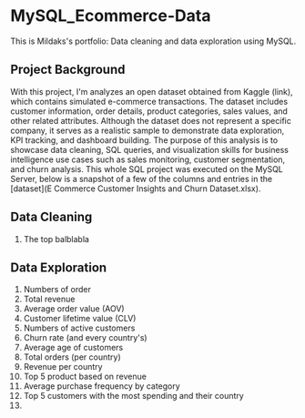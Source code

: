 # MySQL_Ecommerce-Data
This is Mildaks's portfolio: Data cleaning and data exploration using MySQL.

## Project Background 
With this project, I'm analyzes an open dataset obtained from Kaggle (link), which contains simulated e-commerce transactions. The dataset includes customer information, order details, product categories, sales values, and other related attributes. Although the dataset does not represent a specific company, it serves as a realistic sample to demonstrate data exploration, KPI tracking, and dashboard building.
The purpose of this analysis is to showcase data cleaning, SQL queries, and visualization skills for business intelligence use cases such as sales monitoring, customer segmentation, and churn analysis. This whole SQL project was executed on the MySQL Server, below is a snapshot of a few of the columns and entries in the [dataset](E Commerce Customer Insights and Churn Dataset.xlsx).


## Data Cleaning
1. The top balblabla
## Data Exploration
1. Numbers of order
2. Total revenue
3. Average order value (AOV)
4. Customer lifetime value (CLV)
5. Numbers of active customers
6. Churn rate (and every country's)
7. Average age of customers
8. Total orders (per country)
9. Revenue per country
10. Top 5 product based on revenue
11. Average purchase frequency by category
12. Top 5 customers with the most spending and their country
13. 
